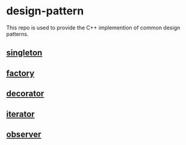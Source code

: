 # design-pattern
This repo is used to provide the C++ implemention of common design patterns.

## [singleton](singleton/singleton.md)
## [factory](factory/factory.md)
## [decorator](decorator/decorator.md)
## [iterator](iterator/iterator.md)
## [observer](observer/observer.md)

